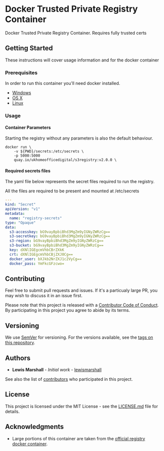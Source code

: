 # Docker Trusted Private Registry Container

Docker Trusted Private Registry Container. Requires fully trusted certs 

## Getting Started

These instructions will cover usage information and for the docker container 

### Prerequisites

In order to run this container you'll need docker installed.

* [Windows](https://docs.docker.com/windows/started)
* [OS X](https://docs.docker.com/mac/started/)
* [Linux](https://docs.docker.com/linux/started/)

### Usage

#### Container Parameters

Starting the registry without any parameters is also the default behaviour.

```shell
docker run \
    -v ${PWD}/secrets:/etc/secrets \
    -p 5000:5000
    quay.io/ukhomeofficedigital/s3registry:v2.0.0 \
```

#### Required secrets files

The yaml file below represents the secret files required to run the registry.

All the files are required to be present and mounted at /etc/secrets 

```yaml
---
kind: "Secret"
apiVersion: "v1"
metadata:
  name: "registry-secrets"
type: "Opaque"
data:
  s3-accesskey: bG9vayBpbiBhd3MgZm9yIGNyZWRzCg==
  s3-secretkey: bG9vayBpbiBhd3MgZm9yIGNyZWRzCg==
  s3-region: bG9vayBpbiBhd3MgZm9yIGNyZWRzCg==
  s3-bucket: bG9vayBpbiBhd3MgZm9yIGNyZWRzCg==
  key: dXNlIGEgcmVhbCBrZXkK
  crt: dXNlIGEgcmVhbCBjZXJ0Cg==
  docker_user: bXJkb2NrZXJ1c2VyCg==
  docker_pass: YmFkcGFzcwo=

```

## Contributing

Feel free to submit pull requests and issues. If it's a particualy large PR, you may wish to discuss
it in an issue first.

Please note that this project is released with a [Contributor Code of Conduct](code_of_conduct.md). 
By participating in this project you agree to abide by its terms.

## Versioning

We use [SemVer](http://semver.org/) for versioning. For the versions available, see the 
[tags on this repository](https://github.com/UKHomeOffice/docker-s3registry/tags). 

## Authors

* **Lewis Marshall** - *Initial work* - [lewismarshall](https://github.com/lewismarshall)

See also the list of [contributors](https://github.com/UKHomeOffice/docker-s3registry/contributors) who 
participated in this project.

## License

This project is licensed under the MIT License - see the [LICENSE.md](LICENSE.md) file for details.

## Acknowledgments

* Large portions of this container are taken from the 
  [official registry docker container](https://hub.docker.com/_/registry/).
